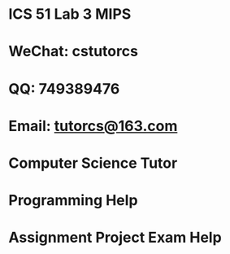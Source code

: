 # ICS 51 Lab 3 MIPS
# WeChat: cstutorcs

# QQ: 749389476

# Email: tutorcs@163.com

# Computer Science Tutor

# Programming Help

# Assignment Project Exam Help
